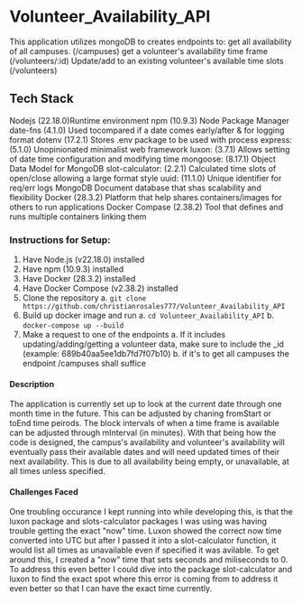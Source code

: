 # Volunteer_Availability_API
This application utilizes mongoDB to creates endpoints to:
    get all availability of all campuses.                      (/campuses)
    get a volunteer's availability time frame                  (/volunteers/:id)
    Update/add to an existing volunteer's available time slots (/volunteers)

## Tech Stack
Nodejs (22.18.0)Runtime environment
npm (10.9.3) Node Package Manager
    date-fns (4.1.0) Used tocompared if a date comes early/after & for logging format
    dotenv (17.2.1) Stores .env package to be used with process
    express: (5.1.0) Unopinionated minimalist web framework
    luxon: (3.7.1) Allows setting of date time configuration and modifying time
    mongoose: (8.17.1) Object Data Model for MongoDB
    slot-calculator: (2.2.1) Calculated time slots of open/close allowing a large format style
    uuid: (11.1.0) Unique identifier for req/err logs
MongoDB Document database that shas scalability and flexibility
Docker (28.3.2) Platform that help shares containers/images for others to run applications
Docker Compase (2.38.2) Tool that defines and runs multiple containers linking them



### Instructions for Setup:
1. Have Node.js (v22.18.0) installed
2. Have npm (10.9.3) installed
3. Have Docker (28.3.2) installed
4. Have Docker Compose (v2.38.2) installed
5. Clone the repository
    a. `git clone https://github.com/christianrosales777/Volunteer_Availability_API`
6. Build up docker image and run
    a. `cd Volunteer_Availability_API`
    b. `docker-compose up --build`
7. Make a request to one of the endpoints
    a. If it includes updating/adding/getting a volunteer data, make sure to include the _id (example: 689b40aa5ee1db7fd7f07b10)
    b. if it's to get all campuses the endpoint /campuses shall suffice

#### Description
The application is currently set up to look at the current date through one month time in the future. This can be adjusted
by chaning fromStart or toEnd time peirods. The block intervals of when a time frame is available can be adjusted
through mInterval (in minutes). With that being how the code is designed, the campus's availability and volunteer's
availability will eventually pass their available dates and will need updated times of their next availability. This is due
to all availability being empty, or unavailable, at all times unless specified. 

#### Challenges Faced
One troubling occurance I kept running into while developing this, is that the luxon package and slots-calculator packages
I was using was having trouble getting the exact "now" time. Luxon showed the correct now time converted into UTC but after I passed it into a slot-calculator function, it would list all times as unavailable even if specified it was avilable. To get around this, I created a "now" time that sets seconds and miliseconds to 0. To address this even better I could dive into the package slot-calculator and luxon to find the exact spot where this error is coming from to address it even better so that I can have the exact time currently.